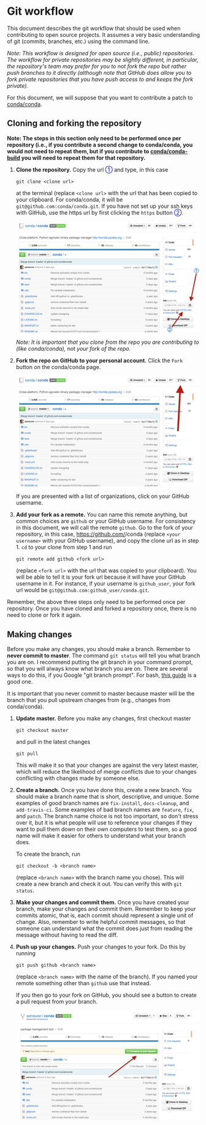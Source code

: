 # Git workflow

This document describes the git workflow that should be used when contributing
to open source projects. It assumes a very basic understanding of git
(commits, branches, etc.) using the command line.

*Note: This workflow is designed for open source (i.e., public)
repositories. The workflow for private repositories may be slightly different,
in particular, the repository's team may prefer for you to not fork the repo
but rather push branches to it directly (although note that GitHub does allow
you to fork private repositories that you have push access to and keeps the
fork private).*

For this document, we will suppose that you want to contribute a patch to
[conda/conda](https://github.com/conda/conda).

## Cloning and forking the repository

**Note: The steps in this section only need to be performed once per
repository (i.e., if you contribute a second change to conda/conda, you would
not need to repeat them, but if you contribute to
[conda/conda-build](https://github.com/conda/conda-build) you will need to
repeat them for that repository.**

1. **Clone the repository.** Copy the url <font color="blue">①</font> and type, in this case

   ```
   git clone <clone url>
   ```

   at the terminal (replace `<clone url>` with the url that has been copied to
   your clipboard. For conda/conda, it will be
   `git@github.com:conda/conda.git`. If you have not set up your ssh keys with
   GitHub, use the https url by first clicking the `https` button <font
   color="blue">②</font>.

   ![clone.png](clone.png)

   *Note: It is important that you clone from the repo you are contributing
   to (like conda/conda),* not *your fork of the repo.*

2. **Fork the repo on GitHub to your personal account.** Click the `Fork`
   button on the conda/conda page.

   ![fork.png](fork.png)

   If you are presented with a list of organizations, click on your GitHub
   username.

3. **Add your fork as a remote.** You can name this remote anything, but
   common choices are `github` or your GitHub username. For consistency in
   this document, we will call the remote `github`. Go to the fork of your
   repository, in this case, https://github.com/<your username>/conda (replace
   `<your username>` with your GitHub username), and copy the clone url as in
   step 1. `cd` to your clone from step 1 and run

   ```
   git remote add github <fork url>
   ```

   (replace `<fork url>` with the url that was copied to your
   clipboard). You will be able to tell it is your fork url because it will
   have your GitHub username in it. For instance, if your username is
   `github_user`, your fork url would be
   `git@github.com:github_user/conda.git`.

Remember, the above three steps only need to be performed once per
repository. Once you have cloned and forked a repository once, there is no
need to clone or fork it again.

## Making changes

Before you make any changes, you should make a branch. Remember to **never
commit to master**. The command `git status` will tell you what branch you are
on. I recommend putting the git branch in your command prompt, so that you
will always know what branch you are on. There are several ways to do this, if
you Google "git branch prompt". For bash,
[this guide](http://stackoverflow.com/a/24716445/161801) is a good one.

It is important that you never commit to master because master will be the
branch that you pull upstream changes from (e.g., changes from
conda/conda).

1. **Update master.** Before you make any changes, first checkout master

   ```
   git checkout master
   ```

   and pull in the latest changes

   ```
   git pull

   ```

   This will make it so that your changes are against the very latest master,
   which will reduce the likelihood of merge conflicts due to your changes
   conflicting with changes made by someone else.

2. **Create a branch.** Once you have done this, create a new branch. You
   should make a branch name that is short, descriptive, and unique. Some
   examples of good branch names are `fix-install`, `docs-cleanup`, and
   `add-travis-ci`. Some examples of bad branch names are `feature`, `fix`,
   and `patch`. The branch name choice is not too important, so don't stress
   over it, but it is what people will use to reference your changes if they
   want to pull them down on their own computers to test them, so a good name
   will make it easier for others to understand what your branch does.

   To create the branch, run

   ```
   git checkout -b <branch name>
   ```

   (replace `<branch name>` with the branch name you chose). This will create a
   new branch and check it out. You can verify this with `git status`.

3. **Make your changes and commit them.** Once you have created your branch,
   make your changes and commit them. Remember to keep your commits atomic,
   that is, each commit should represent a single unit of change. Also,
   remember to write helpful commit messages, so that someone can understand
   what the commit does just from reading the message without having to read
   the diff.

4. **Push up your changes.**  Push your changes to your fork. Do this by
   running

   ```
   git push github <branch name>
   ```

   (replace `<branch name>` with the name of the branch). If you named your
   remote something other than `github` use that instead.

   If you then go to your fork on GitHub, you should see a button to create a
   pull request from your branch.

   ![pull.png](pull.png)
